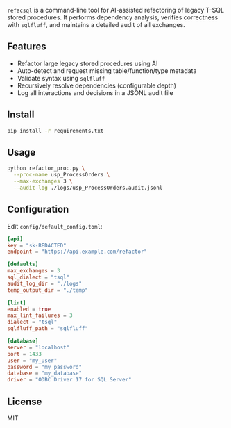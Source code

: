 `refacsql` is a command-line tool for AI-assisted refactoring of legacy T-SQL stored procedures. It performs dependency analysis, verifies correctness with `sqlfluff`, and maintains a detailed audit of all exchanges.

## Features
- Refactor large legacy stored procedures using AI
- Auto-detect and request missing table/function/type metadata
- Validate syntax using `sqlfluff`
- Recursively resolve dependencies (configurable depth)
- Log all interactions and decisions in a JSONL audit file

## Install
```bash
pip install -r requirements.txt
```

## Usage
```bash
python refactor_proc.py \
  --proc-name usp_ProcessOrders \
  --max-exchanges 3 \
  --audit-log ./logs/usp_ProcessOrders.audit.jsonl
```

## Configuration
Edit `config/default_config.toml`:
```toml
[api]
key = "sk-REDACTED"
endpoint = "https://api.example.com/refactor"

[defaults]
max_exchanges = 3
sql_dialect = "tsql"
audit_log_dir = "./logs"
temp_output_dir = "./temp"

[lint]
enabled = true
max_lint_failures = 3
dialect = "tsql"
sqlfluff_path = "sqlfluff"

[database]
server = "localhost"
port = 1433
user = "my_user"
password = "my_password"
database = "my_database"
driver = "ODBC Driver 17 for SQL Server"
```

## License
MIT